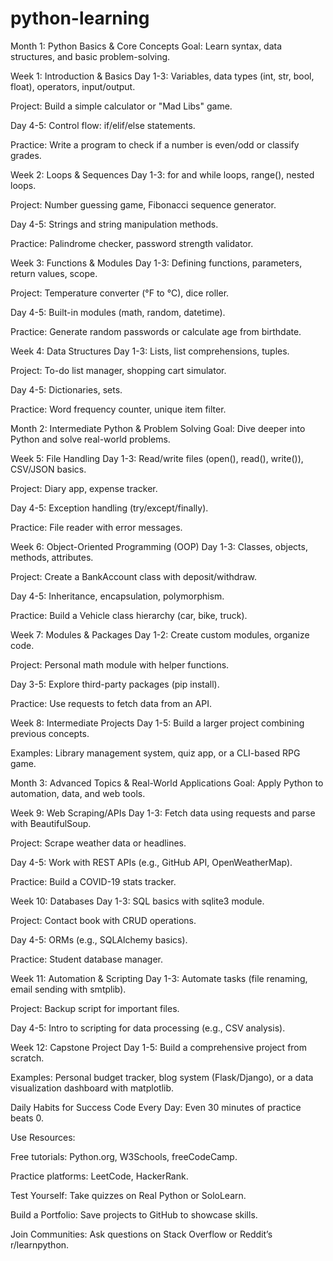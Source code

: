 # python-learning

Month 1: Python Basics & Core Concepts
Goal: Learn syntax, data structures, and basic problem-solving.

Week 1: Introduction & Basics
Day 1-3: Variables, data types (int, str, bool, float), operators, input/output.

Project: Build a simple calculator or "Mad Libs" game.

Day 4-5: Control flow: if/elif/else statements.

Practice: Write a program to check if a number is even/odd or classify grades.

Week 2: Loops & Sequences
Day 1-3: for and while loops, range(), nested loops.

Project: Number guessing game, Fibonacci sequence generator.

Day 4-5: Strings and string manipulation methods.

Practice: Palindrome checker, password strength validator.

Week 3: Functions & Modules
Day 1-3: Defining functions, parameters, return values, scope.

Project: Temperature converter (°F to °C), dice roller.

Day 4-5: Built-in modules (math, random, datetime).

Practice: Generate random passwords or calculate age from birthdate.

Week 4: Data Structures
Day 1-3: Lists, list comprehensions, tuples.

Project: To-do list manager, shopping cart simulator.

Day 4-5: Dictionaries, sets.

Practice: Word frequency counter, unique item filter.

Month 2: Intermediate Python & Problem Solving
Goal: Dive deeper into Python and solve real-world problems.

Week 5: File Handling
Day 1-3: Read/write files (open(), read(), write()), CSV/JSON basics.

Project: Diary app, expense tracker.

Day 4-5: Exception handling (try/except/finally).

Practice: File reader with error messages.

Week 6: Object-Oriented Programming (OOP)
Day 1-3: Classes, objects, methods, attributes.

Project: Create a BankAccount class with deposit/withdraw.

Day 4-5: Inheritance, encapsulation, polymorphism.

Practice: Build a Vehicle class hierarchy (car, bike, truck).

Week 7: Modules & Packages
Day 1-2: Create custom modules, organize code.

Project: Personal math module with helper functions.

Day 3-5: Explore third-party packages (pip install).

Practice: Use requests to fetch data from an API.

Week 8: Intermediate Projects
Day 1-5: Build a larger project combining previous concepts.

Examples: Library management system, quiz app, or a CLI-based RPG game.

Month 3: Advanced Topics & Real-World Applications
Goal: Apply Python to automation, data, and web tools.

Week 9: Web Scraping/APIs
Day 1-3: Fetch data using requests and parse with BeautifulSoup.

Project: Scrape weather data or headlines.

Day 4-5: Work with REST APIs (e.g., GitHub API, OpenWeatherMap).

Practice: Build a COVID-19 stats tracker.

Week 10: Databases
Day 1-3: SQL basics with sqlite3 module.

Project: Contact book with CRUD operations.

Day 4-5: ORMs (e.g., SQLAlchemy basics).

Practice: Student database manager.

Week 11: Automation & Scripting
Day 1-3: Automate tasks (file renaming, email sending with smtplib).

Project: Backup script for important files.

Day 4-5: Intro to scripting for data processing (e.g., CSV analysis).

Week 12: Capstone Project
Day 1-5: Build a comprehensive project from scratch.

Examples: Personal budget tracker, blog system (Flask/Django), or a data visualization dashboard with matplotlib.

Daily Habits for Success
Code Every Day: Even 30 minutes of practice beats 0.

Use Resources:

Free tutorials: Python.org, W3Schools, freeCodeCamp.

Practice platforms: LeetCode, HackerRank.

Test Yourself: Take quizzes on Real Python or SoloLearn.

Build a Portfolio: Save projects to GitHub to showcase skills.

Join Communities: Ask questions on Stack Overflow or Reddit’s r/learnpython.
